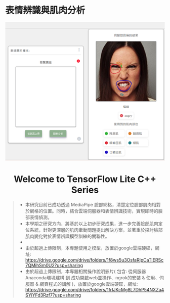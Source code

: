 # 表情辨識與肌肉分析
![Alt text](Abstract-Image/圖片1.png "TensorFlow Lite C++")
<h1 align="center" >Welcome to TensorFlow Lite C++ Series</h1>

>- 本研究目前已成功透過 MediaPipe 臉部網格，清楚定位臉部肌肉相對於網格的位置。同時，結合雲端伺服器和表情辨識技術，實現即時的臉部表情偵測。
>- 本學期之研究方向，將基於以上初步研究成果，進一步完善臉部肌肉定位系統，針對更深層的肌肉牽動問題提出解決方案。並著重於探討臉部肌肉變化對於表情辨識模型訓練的關聯性。
>- 
>- 由於超過上傳限制，本專題使用之模型，放置於google雲端硬碟，網址: https://drive.google.com/drive/folders/1f8ws5u3OsfaRlpCaTlERSc7QMihSm0U2?usp=sharing
>- 由於超過上傳限制，本專題相關操作說明影片( 包含: 從伺服器Anaconda環境建構 到 成功開啟web並操作、ngrok的安裝 & 使用、伺服器 & 網頁程式的講解 )，放置於google雲端硬碟，網址: https://drive.google.com/drive/folders/1frIJKcMg8L7DhP54NXZa4SYiYFd3Rzf7?usp=sharing
